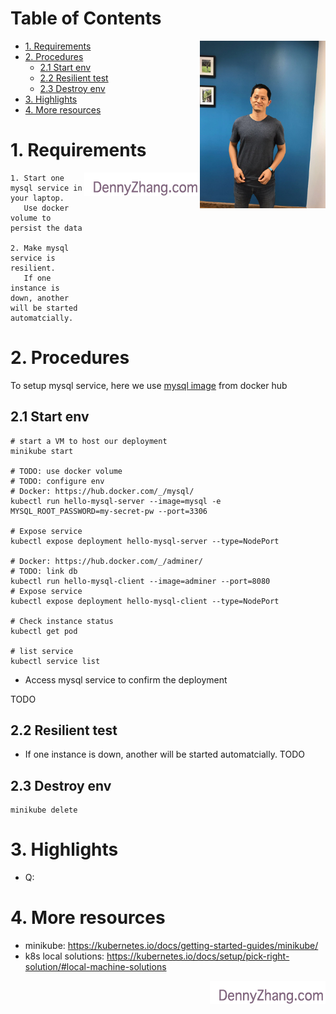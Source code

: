 Table of Contents
=================
<a href="https://www.dennyzhang.com"><img align="right" width="201" height="268" src="https://raw.githubusercontent.com/USDevOps/mywechat-slack-group/master/images/denny_201706.png"></a>

   * [1. Requirements](#1-requirements)
   * [2. Procedures](#2-procedures)
      * [2.1 Start env](#21-start-env)
      * [2.2 Resilient test](#22-resilient-test)
      * [2.3 Destroy env](#23-destroy-env)
   * [3. Highlights](#3-highlights)
   * [4. More resources](#4-more-resources)

# 1. Requirements
<a href="https://www.dennyzhang.com"><img align="right" width="185" height="37" src="https://raw.githubusercontent.com/USDevOps/mywechat-slack-group/master/images/dns_small.png"></a>
```
1. Start one mysql service in your laptop.
   Use docker volume to persist the data

2. Make mysql service is resilient.
   If one instance is down, another will be started automatcially.
```

# 2. Procedures

To setup mysql service, here we use [mysql image](https://hub.docker.com/_/mysql/) from docker hub

## 2.1 Start env
```
# start a VM to host our deployment
minikube start

# TODO: use docker volume
# TODO: configure env
# Docker: https://hub.docker.com/_/mysql/
kubectl run hello-mysql-server --image=mysql -e MYSQL_ROOT_PASSWORD=my-secret-pw --port=3306

# Expose service
kubectl expose deployment hello-mysql-server --type=NodePort

# Docker: https://hub.docker.com/_/adminer/
# TODO: link db
kubectl run hello-mysql-client --image=adminer --port=8080
# Expose service
kubectl expose deployment hello-mysql-client --type=NodePort

# Check instance status
kubectl get pod

# list service
kubectl service list
```

- Access mysql service to confirm the deployment

TODO

## 2.2 Resilient test
- If one instance is down, another will be started automatcially.
TODO

## 2.3 Destroy env
```
minikube delete
```

# 3. Highlights
- Q:

# 4. More resources
- minikube: https://kubernetes.io/docs/getting-started-guides/minikube/
- k8s local solutions: https://kubernetes.io/docs/setup/pick-right-solution/#local-machine-solutions

<a href="https://www.dennyzhang.com"><img align="right" width="185" height="37" src="https://raw.githubusercontent.com/USDevOps/mywechat-slack-group/master/images/dns_small.png"></a>
